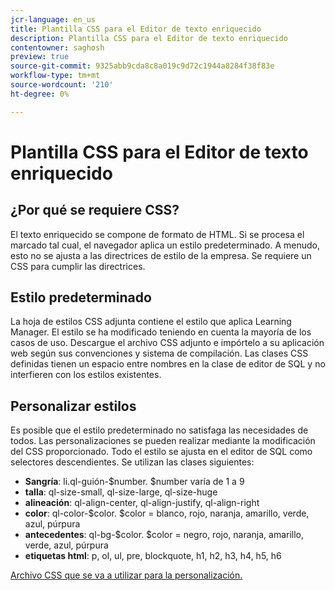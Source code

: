 ```yaml
---
jcr-language: en_us
title: Plantilla CSS para el Editor de texto enriquecido
description: Plantilla CSS para el Editor de texto enriquecido
contentowner: saghosh
preview: true
source-git-commit: 9325abb9cda8c8a019c9d72c1944a8284f38f83e
workflow-type: tm+mt
source-wordcount: '210'
ht-degree: 0%

---
```




# Plantilla CSS para el Editor de texto enriquecido

## ¿Por qué se requiere CSS?

El texto enriquecido se compone de formato de HTML. Si se procesa el marcado tal cual, el navegador aplica un estilo predeterminado. A menudo, esto no se ajusta a las directrices de estilo de la empresa. Se requiere un CSS para cumplir las directrices.

## Estilo predeterminado

La hoja de estilos CSS adjunta contiene el estilo que aplica Learning Manager. El estilo se ha modificado teniendo en cuenta la mayoría de los casos de uso. Descargue el archivo CSS adjunto e impórtelo a su aplicación web según sus convenciones y sistema de compilación. Las clases CSS definidas tienen un espacio entre nombres en la clase de editor de SQL y no interfieren con los estilos existentes.

## Personalizar estilos

Es posible que el estilo predeterminado no satisfaga las necesidades de todos. Las personalizaciones se pueden realizar mediante la modificación del CSS proporcionado. Todo el estilo se ajusta en el editor de SQL como selectores descendientes. Se utilizan las clases siguientes:

* **Sangría**: li.ql-guión-$number. $number varía de 1 a 9
* **talla**: ql-size-small, ql-size-large, ql-size-huge
* **alineación**: ql-align-center, ql-align-justify, ql-align-right
* **color**: ql-color-$color. $color = blanco, rojo, naranja, amarillo, verde, azul, púrpura
* **antecedentes**: ql-bg-$color. $color = negro, rojo, naranja, amarillo, verde, azul, púrpura
* **etiquetas html**: p, ol, ul, pre, blockquote, h1, h2, h3, h4, h5, h6

[Archivo CSS que se va a utilizar para la personalización.](assets/ql-headless.css)
